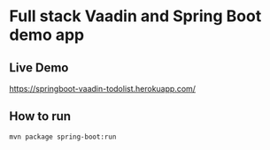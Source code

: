 # Full stack Vaadin and Spring Boot demo app

## Live Demo

https://springboot-vaadin-todolist.herokuapp.com/

## How to run
```
mvn package spring-boot:run
```
